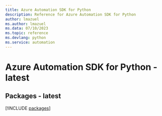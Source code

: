 ```yaml
---
title: Azure Automation SDK for Python
description: Reference for Azure Automation SDK for Python
author: lmazuel
ms.author: lmazuel
ms.data: 07/10/2023
ms.topic: reference
ms.devlang: python
ms.service: automation
---
```

# Azure Automation SDK for Python - latest
## Packages - latest
[!INCLUDE [packages](automation-index.md)]